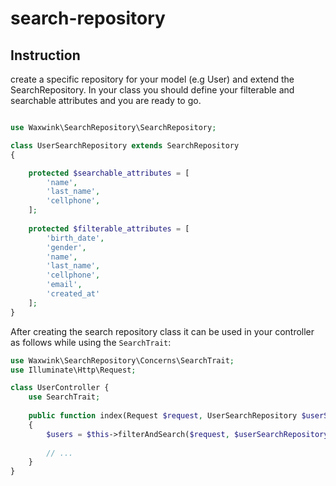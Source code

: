 # search-repository

## Instruction

create a specific repository for your model (e.g User) and extend the SearchRepository. In your class you should define your filterable and searchable attributes and you are ready to go.

```php

use Waxwink\SearchRepository\SearchRepository;

class UserSearchRepository extends SearchRepository
{

    protected $searchable_attributes = [
        'name',
        'last_name',
        'cellphone',
    ];
    
    protected $filterable_attributes = [
        'birth_date',
        'gender',
        'name',
        'last_name',
        'cellphone',
        'email',
        'created_at'
    ];
}
```

After creating the search repository class it can be used in your controller as follows while using the `SearchTrait`:

```php
use Waxwink\SearchRepository\Concerns\SearchTrait;
use Illuminate\Http\Request;

class UserController {
    use SearchTrait;
    
    public function index(Request $request, UserSearchRepository $userSearchRepository)
    {
        $users = $this->filterAndSearch($request, $userSearchRepository)->paginate();
        
        // ...
    }
}

```